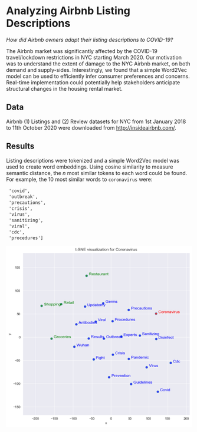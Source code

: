 # Analyzing Airbnb Listing Descriptions

*How did Airbnb owners adapt their listing descriptions to COVID-19?*

The Airbnb market was significantly affected by the COVID-19 travel/lockdown restrictions in NYC starting March 2020. Our motivation was to understand the extent of damage to the NYC Airbnb market, on both demand and supply-sides. Interestingly, we found that a simple Word2Vec model can be used to efficiently infer consumer preferences and concerns. Real-time implementation could potentially help stakeholders anticipate structural changes in the housing rental market.

## Data

Airbnb (1) Listings and (2) Review datasets for NYC from 1st January 2018 to 11th October 2020 were downloaded from http://insideairbnb.com/.

## Results

Listing descriptions were tokenized and a simple Word2Vec model was used to create word embeddings. Using cosine similarity to measure semantic distance, the *n* most similar tokens to each word could be found. For example, the 10 most similar words to `coronavirus` were:

```['pandemic',
 'covid',
 'outbreak',
 'precautions',
 'crisis',
 'virus',
 'sanitizing',
 'viral',
 'cdc',
 'procedures']
```

![t-sne visualization of coronavirus-related keywords](/images/tsne_word2vec.png)
